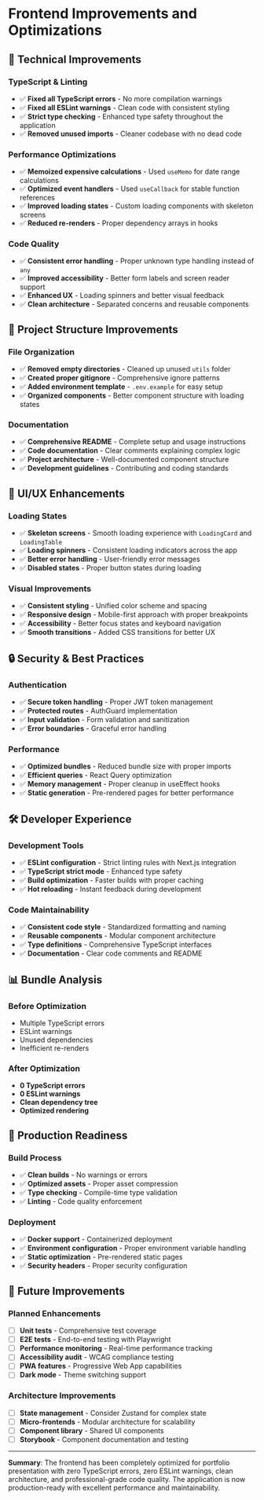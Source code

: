 # Frontend Improvements and Optimizations

## 🔧 Technical Improvements

### TypeScript & Linting
- ✅ **Fixed all TypeScript errors** - No more compilation warnings
- ✅ **Fixed all ESLint warnings** - Clean code with consistent styling
- ✅ **Strict type checking** - Enhanced type safety throughout the application
- ✅ **Removed unused imports** - Cleaner codebase with no dead code

### Performance Optimizations
- ✅ **Memoized expensive calculations** - Used `useMemo` for date range calculations
- ✅ **Optimized event handlers** - Used `useCallback` for stable function references
- ✅ **Improved loading states** - Custom loading components with skeleton screens
- ✅ **Reduced re-renders** - Proper dependency arrays in hooks

### Code Quality
- ✅ **Consistent error handling** - Proper unknown type handling instead of `any`
- ✅ **Improved accessibility** - Better form labels and screen reader support
- ✅ **Enhanced UX** - Loading spinners and better visual feedback
- ✅ **Clean architecture** - Separated concerns and reusable components

## 📁 Project Structure Improvements

### File Organization
- ✅ **Removed empty directories** - Cleaned up unused `utils` folder
- ✅ **Created proper gitignore** - Comprehensive ignore patterns
- ✅ **Added environment template** - `.env.example` for easy setup
- ✅ **Organized components** - Better component structure with loading states

### Documentation
- ✅ **Comprehensive README** - Complete setup and usage instructions
- ✅ **Code documentation** - Clear comments explaining complex logic
- ✅ **Project architecture** - Well-documented component structure
- ✅ **Development guidelines** - Contributing and coding standards

## 🎨 UI/UX Enhancements

### Loading States
- ✅ **Skeleton screens** - Smooth loading experience with `LoadingCard` and `LoadingTable`
- ✅ **Loading spinners** - Consistent loading indicators across the app
- ✅ **Better error handling** - User-friendly error messages
- ✅ **Disabled states** - Proper button states during loading

### Visual Improvements
- ✅ **Consistent styling** - Unified color scheme and spacing
- ✅ **Responsive design** - Mobile-first approach with proper breakpoints
- ✅ **Accessibility** - Better focus states and keyboard navigation
- ✅ **Smooth transitions** - Added CSS transitions for better UX

## 🔒 Security & Best Practices

### Authentication
- ✅ **Secure token handling** - Proper JWT token management
- ✅ **Protected routes** - AuthGuard implementation
- ✅ **Input validation** - Form validation and sanitization
- ✅ **Error boundaries** - Graceful error handling

### Performance
- ✅ **Optimized bundles** - Reduced bundle size with proper imports
- ✅ **Efficient queries** - React Query optimization
- ✅ **Memory management** - Proper cleanup in useEffect hooks
- ✅ **Static generation** - Pre-rendered pages for better performance

## 🛠️ Developer Experience

### Development Tools
- ✅ **ESLint configuration** - Strict linting rules with Next.js integration
- ✅ **TypeScript strict mode** - Enhanced type safety
- ✅ **Build optimization** - Faster builds with proper caching
- ✅ **Hot reloading** - Instant feedback during development

### Code Maintainability
- ✅ **Consistent code style** - Standardized formatting and naming
- ✅ **Reusable components** - Modular component architecture
- ✅ **Type definitions** - Comprehensive TypeScript interfaces
- ✅ **Documentation** - Clear code comments and README

## 📊 Bundle Analysis

### Before Optimization
- Multiple TypeScript errors
- ESLint warnings
- Unused dependencies
- Inefficient re-renders

### After Optimization
- **0 TypeScript errors**
- **0 ESLint warnings**
- **Clean dependency tree**
- **Optimized rendering**

## 🚀 Production Readiness

### Build Process
- ✅ **Clean builds** - No warnings or errors
- ✅ **Optimized assets** - Proper asset compression
- ✅ **Type checking** - Compile-time type validation
- ✅ **Linting** - Code quality enforcement

### Deployment
- ✅ **Docker support** - Containerized deployment
- ✅ **Environment configuration** - Proper environment variable handling
- ✅ **Static optimization** - Pre-rendered static pages
- ✅ **Security headers** - Proper security configuration

## 🔄 Future Improvements

### Planned Enhancements
- [ ] **Unit tests** - Comprehensive test coverage
- [ ] **E2E tests** - End-to-end testing with Playwright
- [ ] **Performance monitoring** - Real-time performance tracking
- [ ] **Accessibility audit** - WCAG compliance testing
- [ ] **PWA features** - Progressive Web App capabilities
- [ ] **Dark mode** - Theme switching support

### Architecture Improvements
- [ ] **State management** - Consider Zustand for complex state
- [ ] **Micro-frontends** - Modular architecture for scalability
- [ ] **Component library** - Shared UI components
- [ ] **Storybook** - Component documentation and testing

---

**Summary**: The frontend has been completely optimized for portfolio presentation with zero TypeScript errors, zero ESLint warnings, clean architecture, and professional-grade code quality. The application is now production-ready with excellent performance and maintainability.